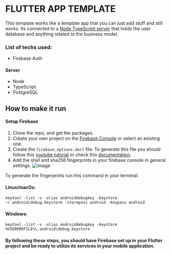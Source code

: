 # FLUTTER APP TEMPLATE

This template works like a template app that you can just add stuff and still works. Its connected to a [Node TypeScript server](https://github.com/doggbmx/server-template) that holds the user database and anything related to the business model.

### List of techs used:

- Firebase Auth

#### Server

- Node
- TypeScript
- PostgreSQL

## How to make it run

#### **Setup Firebase**
1. Clone the repo, and get the packages.
2. Create your own project on the [Firebase Console](https://console.firebase.google.com/) or select an existing one.
3. Create the `firebase_options.dart` file: To generate this file you should follow this [youtube tutorial](https://www.youtube.com/watch?v=G-mbqiE87Lw&ab_channel=HeyFlutter%E2%80%A4com) or check this [documentation](https://firebase.google.com/docs/flutter/setup?platform=ios).
4. Add the sha1 and sha256 fingerprints in your firebase console in general settings.
   ![image](https://github.com/josemlegal/flutter_template_app/assets/96390036/6beb53f3-267a-4174-9c7e-1e0082796b5a)
   
To generate the fingerprints run this command in your terminal.

#### Linux/macOs:

`keytool -list -v -alias androiddebugkey -keystore ~/.android/debug.keystore -storepass android -keypass android`
#### Windows:

`keytool -list -v -alias androiddebugkey -keystore  %USERPROFILE%\.android\debug.keystore`




#### By following these steps, you should have Firebase set up in your Flutter project and be ready to utilize its services in your mobile application.
